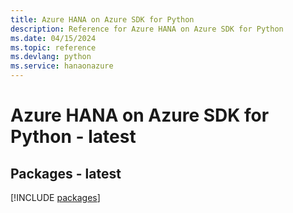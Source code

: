 ```yaml
---
title: Azure HANA on Azure SDK for Python
description: Reference for Azure HANA on Azure SDK for Python
ms.date: 04/15/2024
ms.topic: reference
ms.devlang: python
ms.service: hanaonazure
---
```

# Azure HANA on Azure SDK for Python - latest
## Packages - latest
[!INCLUDE [packages](hana-on-azure-index.md)]